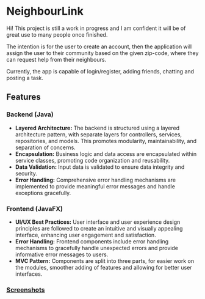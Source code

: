 <h1>NeighbourLink</h1>

<p>Hi! This project is still a work in progress and I am confident it will be of great use to many people once finished.
<p>The intention is for the user to create an account, then the application will assign the user to their community based on the given zip-code, where they can request help from their neighbours.</p>
<p>Currently, the app is capable of login/register, adding friends, chatting and posting a task.</p>

<h2>Features</h2>

<h3>Backend (Java)</h3>
<ul>
    <li><strong>Layered Architecture:</strong> The backend is structured using a layered architecture pattern, with separate layers for controllers, services, repositories, and models. This promotes modularity, maintainability, and separation of concerns.</li>
    <li><strong>Encapsulation:</strong> Business logic and data access are encapsulated within service classes, promoting code organization and reusability.</li>
    <li><strong>Data Validation:</strong> Input data is validated to ensure data integrity and security.</li>
    <li><strong>Error Handling:</strong> Comprehensive error handling mechanisms are implemented to provide meaningful error messages and handle exceptions gracefully.</li>
</ul>

<h3>Frontend (JavaFX)</h3>
<ul>
    <li><strong>UI/UX Best Practices:</strong> User interface and user experience design principles are followed to create an intuitive and visually appealing interface, enhancing user engagement and satisfaction.</li>
    <li><strong>Error Handling:</strong> Frontend components include error handling mechanisms to gracefully handle unexpected errors and provide informative error messages to users.</li>
    <li><strong>MVC Pattern:</strong> Components are split into three parts, for easier work on the modules, smoother adding of features and allowing for better user interfaces.</li>
</ul>

<h3><a href=https://imgur.com/a/tO8TCL0>Screenshots</a></h3>
